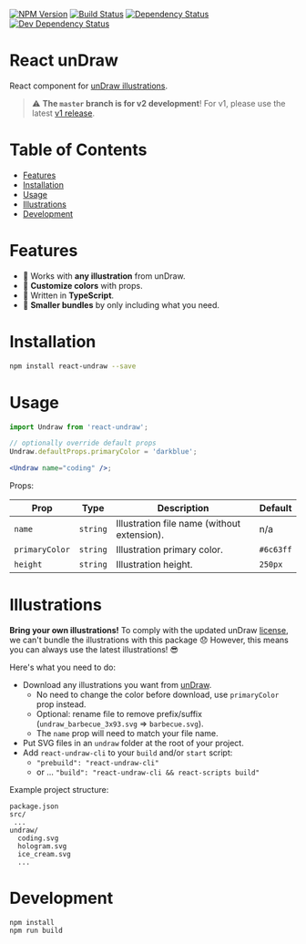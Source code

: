 [![NPM Version](https://badge.fury.io/js/react-undraw.svg)](https://badge.fury.io/js/react-undraw)
[![Build Status](https://travis-ci.org/justinlettau/react-undraw.svg?branch=master)](https://travis-ci.org/justinlettau/react-undraw)
[![Dependency Status](https://david-dm.org/justinlettau/react-undraw.svg)](https://david-dm.org/justinlettau/react-undraw)
[![Dev Dependency Status](https://david-dm.org/justinlettau/react-undraw/dev-status.svg)](https://david-dm.org/justinlettau/react-undraw?type=dev)

# React unDraw

React component for [unDraw illustrations](https://undraw.co/).

> ⚠️ **The `master` branch is for v2 development**! For v1, please use the latest [v1 release](https://github.com/justinlettau/react-undraw/tree/v1.14.0).

# Table of Contents

- [Features](#features)
- [Installation](#installation)
- [Usage](#usage)
- [Illustrations](#illustrations)
- [Development](#development)

# Features

- 🚀 Works with **any illustration** from unDraw.
- 🎨 **Customize colors** with props.
- 🎉 Written in **TypeScript**.
- 🎁 **Smaller bundles** by only including what you need.

# Installation

```bash
npm install react-undraw --save
```

# Usage

```jsx
import Undraw from 'react-undraw';

// optionally override default props
Undraw.defaultProps.primaryColor = 'darkblue';

<Undraw name="coding" />;
```

Props:

| Prop           | Type     | Description                                 | Default   |
| -------------- | -------- | ------------------------------------------- | --------- |
| `name`         | `string` | Illustration file name (without extension). | n/a       |
| `primaryColor` | `string` | Illustration primary color.                 | `#6c63ff` |
| `height`       | `string` | Illustration height.                        | `250px`   |

# Illustrations

**Bring your own illustrations!** To comply with the updated unDraw [license](https://undraw.co/license), we can't
bundle the illustrations with this package 😞 However, this means you can always use the latest illustrations! 😎

Here's what you need to do:

- Download any illustrations you want from [unDraw](https://undraw.co/illustrations).
  - No need to change the color before download, use `primaryColor` prop instead.
  - Optional: rename file to remove prefix/suffix (`undraw_barbecue_3x93.svg` => `barbecue.svg`).
  - The `name` prop will need to match your file name.
- Put SVG files in an `undraw` folder at the root of your project.
- Add `react-undraw-cli` to your `build` and/or `start` script:
  - `"prebuild": "react-undraw-cli"`
  - or ... `"build": "react-undraw-cli && react-scripts build"`

Example project structure:

```
package.json
src/
 ...
undraw/
  coding.svg
  hologram.svg
  ice_cream.svg
  ...
```

# Development

```
npm install
npm run build
```
